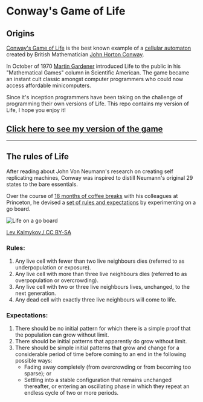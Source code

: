 # Conway's Game of Life

## Origins

[Conway's Game of Life](https://www.conwaylife.com/wiki/Conway's_Game_of_Life) is the best known example of a [cellular automaton](https://en.wikipedia.org/wiki/Cellular_automaton) created by British Mathematician [John Horton Conway](https://en.wikipedia.org/wiki/John_Horton_Conway).

In October of 1970 [Martin Gardener](https://en.wikipedia.org/wiki/Martin_Gardner) introduced Life to the public in his "Mathematical Games" column in Scientific American. The game became an instant cult classic amongst computer programmers who could now access affordable minicomputers.

Since it's inception programmers have been taking on the challenge of programming their own versions of Life. This repo contains my version of Life, I hope you enjoy it!

## [Click here to see my version of the game](https://mandihamza.github.io/life/)

---

## The rules of Life

After reading about John Von Neumann's research on creating self replicating machines, Conway was inspired to distill Neumann's original 29 states to the bare essentials. 

Over the course of [18 months of coffee breaks](https://www.youtube.com/watch?v=R9Plq-D1gEk) with his colleagues at Princeton, he devised a [set of rules and expectations](https://www.conwaylife.com/wiki/Conway%27s_Game_of_Life#cite_note-1) by experimenting on a go board.


![Life on a go board](https://upload.wikimedia.org/wikipedia/commons/1/18/%D0%98%D0%B3%D1%80%D0%B0_%22%D0%96%D0%B8%D0%B7%D0%BD%D1%8C%22.gif)

[Lev Kalmykov / CC BY-SA](https://creativecommons.org/licenses/by-sa/4.0)

### Rules:

1. Any live cell with fewer than two live neighbours dies (referred to as underpopulation or exposure).
2. Any live cell with more than three live neighbours dies (referred to as overpopulation or overcrowding).
3. Any live cell with two or three live neighbours lives, unchanged, to the next generation.
4. Any dead cell with exactly three live neighbours will come to life.

### Expectations:

1. There should be no initial pattern for which there is a simple proof that the population can grow without limit.
2. There should be initial patterns that apparently do grow without limit.
3. There should be simple initial patterns that grow and change for a considerable period of time before coming to an end in the following possible ways:
    - Fading away completely (from overcrowding or from becoming too sparse); or
    - Settling into a stable configuration that remains unchanged thereafter, or entering an oscillating phase in which they repeat an endless cycle of two or more periods.
